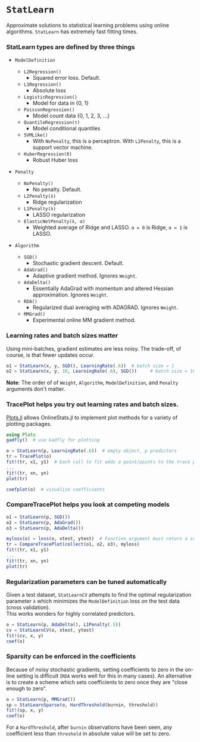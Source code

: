 # `StatLearn`

Approximate solutions to statistical learning problems using online algorithms.  `StatLearn` has extremely fast fitting times.

### StatLearn types are defined by three things

- `ModelDefinition`
    - `L2Regression()`
        - Squared error loss.  Default.
    - `L1Regression()`
        - Absolute loss
    - `LogisticRegression()`
        - Model for data in {0, 1}
    - `PoissonRegression()`
        - Model count data {0, 1, 2, 3, ...}
    - `QuantileRegression(τ)`
        - Model conditional quantiles
    - `SVMLike()`
        - With `NoPenalty`, this is a perceptron.  With `L2Penalty`, this is a support vector machine.
    - `HuberRegression(δ)`
        - Robust Huber loss

- `Penalty`
    - `NoPenalty()`
        - No penalty.  Default.
    - `L2Penalty(λ)`
        - Ridge regularization
    - `L1Penalty(λ)`
        - LASSO regularization
    - `ElasticNetPenalty(λ, α)`
        - Weighted average of Ridge and LASSO.  `α = 0` is Ridge, `α = 1` is LASSO.

- `Algorithm`
    - `SGD()`
        - Stochastic gradient descent.  Default.
    - `AdaGrad()`
        - Adaptive gradient method. Ignores `Weight`.
    - `AdaDelta()`
        - Essentially AdaGrad with momentum and altered Hessian approximation.  Ignores `Weight`.
    - `RDA()`
        - Regularized dual averaging with ADAGRAD.  Ignores `Weight`.
    - `MMGrad()`
        - Experimental online MM gradient method.


### Learning rates and batch sizes matter

Using mini-batches, gradient estimates are less noisy.  The trade-off,
of course, is that fewer updates occur.

```julia
o1 = StatLearn(x, y, SGD(), LearningRate(.6))  # batch size = 1
o2 = StatLearn(x, y, 10, LearningRate(.6), SGD())     # batch size = 10
```

**Note**: The order of of `Weight`, `Algorithm`, `ModelDefinition`, and `Penalty` arguments don't matter.


### TracePlot helps you try out learning rates and batch sizes.

[Plots.jl](https://github.com/tbreloff/Plots.jl) allows OnlineStats.jl to implement
plot methods for a variety of plotting packages.

```julia
using Plots
gadfly()  # use Gadfly for plotting

o = StatLearn(p, LearningRate(.6))  # empty object, p predictors
tr = TracePlot(o)
fit!(tr, x1, y1)  # Each call to fit adds a point/points to the trace plot
...
fit!(tr, xn, yn)
plot(tr)

coefplot(o)  # visualize coefficients
```


### CompareTracePlot helps you look at competing models

```julia
o1 = StatLearn(p, SGD())
o2 = StatLearn(p, AdaGrad())
o3 = StatLearn(p, AdaDelta())

myloss(o) = loss(o, xtest, ytest)  # Function argument must return a scalar
tr = CompareTracePlot(collect(o1, o2, o3), myloss)  
fit!(tr, x1, y1)
...
fit!(tr, xn, yn)
plot(tr)
```


### Regularization parameters can be tuned automatically

Given a test dataset, `StatLearnCV` attempts to find the optimal regularization
parameter `λ` which minimizes the `ModelDefinition` loss on the test data (cross validation).  
This works wonders for highly correlated predictors.

```julia
o = StatLearn(p, AdaDelta(), L1Penalty(.5))
cv = StatLearnCV(o, xtest, ytest)
fit!(cv, x, y)
coef(o)
```


### Sparsity can be enforced in the coefficients
Because of noisy stochastic gradients, setting coefficients to zero in the on-line
setting is difficult (`RDA` works well for this in many cases).  An alternative
is to create a scheme which sets coefficients to zero once they are "close enough to zero".

```julia
o = StatLearn(p, MMGrad())
sp = StatLearnSparse(o, HardThreshold(burnin, threshold))
fit!(sp, x, y)
coef(o)
```

For a `HardThreshold`, after `burnin` observations have been seen, any coefficient
less than `threshold` in absolute value will be set to zero.
